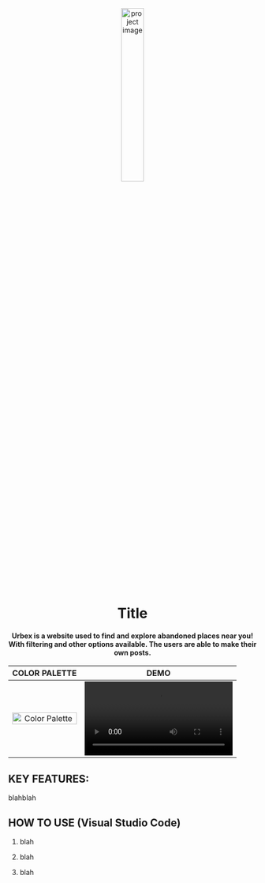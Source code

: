 <div align="center">
  <img style="width: 30%;" src="" alt="project image">  
  
  # **Title**

  #### Urbex is a website used to find and explore abandoned places near you! With filtering and other options available. The users are able to make their own posts.

  

  COLOR PALETTE            |  DEMO
:-------------------------:|:-------------------------:
<img style="width: 100%;" src="color-pallete.png" alt="Color Palette">   |  <video width=100% controls><source src="demo.mp4" type="video/mp4">DEMO Video</video>
</div>

## **KEY FEATURES:**
blahblah
## **HOW TO USE (Visual Studio Code)**

1. blah

2. blah

3. blah